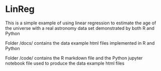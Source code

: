 # LinReg
This is a simple example of using linear regression to estimate the age of the universe with a real astronomy data set demonstrated by both R and Python 

Folder /docs/ contains the data example html files implemented in R and Python

Folder /code/ contains the R markdown file and the Python jupyter notebook file used to produce the data example html files

